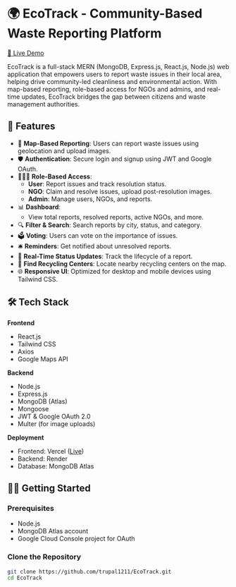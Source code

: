 # 🌍 EcoTrack - Community-Based Waste Reporting Platform

[🔗 Live Demo](https://ecotrack-green.vercel.app)

EcoTrack is a full-stack MERN (MongoDB, Express.js, React.js, Node.js) web application that empowers users to report waste issues in their local area, helping drive community-led cleanliness and environmental action. With map-based reporting, role-based access for NGOs and admins, and real-time updates, EcoTrack bridges the gap between citizens and waste management authorities.

## 🚀 Features

- 🧭 **Map-Based Reporting**: Users can report waste issues using geolocation and upload images.
- 🛡️ **Authentication**: Secure login and signup using JWT and Google OAuth.
- 🧑‍🤝‍🧑 **Role-Based Access**:
  - **User**: Report issues and track resolution status.
  - **NGO**: Claim and resolve issues, upload post-resolution images.
  - **Admin**: Manage users, NGOs, and reports.
- 📊 **Dashboard**:
  - View total reports, resolved reports, active NGOs, and more.
- 🔍 **Filter & Search**: Search reports by city, status, and category.
- 🗳️ **Voting**: Users can vote on the importance of issues.
- 🛎️ **Reminders**: Get notified about unresolved reports.
- 📌 **Real-Time Status Updates**: Track the lifecycle of a report.
- 🧭 **Find Recycling Centers**: Locate nearby recycling centers on the map.
- 🌐 **Responsive UI**: Optimized for desktop and mobile devices using Tailwind CSS.

## 🛠️ Tech Stack

**Frontend**  
- React.js  
- Tailwind CSS  
- Axios  
- Google Maps API  

**Backend**  
- Node.js  
- Express.js  
- MongoDB (Atlas)  
- Mongoose  
- JWT & Google OAuth 2.0  
- Multer (for image uploads)  

**Deployment**  
- Frontend: Vercel ([Live](https://ecotrack-green.vercel.app))  
- Backend: Render  
- Database: MongoDB Atlas


## 🧑‍💻 Getting Started

### Prerequisites

- Node.js
- MongoDB Atlas account
- Google Cloud Console project for OAuth

### Clone the Repository

```bash
git clone https://github.com/trupal1211/EcoTrack.git
cd EcoTrack
